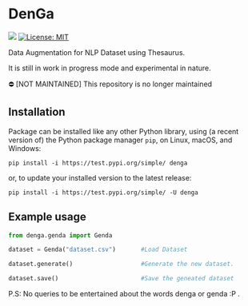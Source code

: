 # DenGa
![](https://github.com/ankitshaw/denga/workflows/Build/badge.svg)
[![License: MIT](https://img.shields.io/badge/License-MIT-yellow.svg)](https://opensource.org/licenses/MIT)

Data Augmentation for NLP Dataset using Thesaurus. 

It is still in work in progress mode and experimental in nature.

⛔ [NOT MAINTAINED] This repository is no longer maintained

## Installation
Package can be installed like any other Python library, using (a recent version of) the Python package manager `pip`, on Linux, macOS, and Windows:
```
pip install -i https://test.pypi.org/simple/ denga
```
or, to update your installed version to the latest release:
```
pip install -i https://test.pypi.org/simple/ -U denga
```

## Example usage
```Python
from denga.genda import Genda

dataset = Genda("dataset.csv")       #Load Dataset

dataset.generate()                   #Generate the new dataset.

dataset.save()                       #Save the geneated dataset 
```

P.S: No queries to be entertained about the words denga or genda :P .
